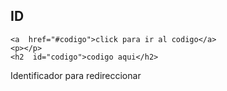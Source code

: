 ## ID

    <a  href="#codigo">click para ir al codigo</a>
    <p></p>
    <h2  id="codigo">codigo aqui</h2>

Identificador para redireccionar
